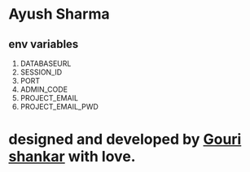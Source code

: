 # Ayush Sharma

## env variables

1. DATABASEURL
2. SESSION_ID
3. PORT
4. ADMIN_CODE
5. PROJECT_EMAIL
6. PROJECT_EMAIL_PWD

# designed and developed by [Gouri shankar](https://www.linkedin.com/in/gskumawat) with love.
